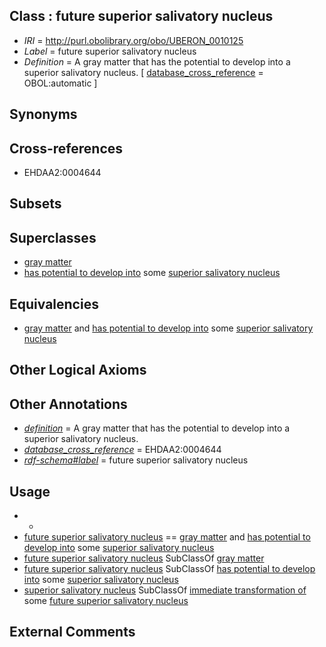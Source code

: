
## Class : future superior salivatory nucleus

 * *IRI* = http://purl.obolibrary.org/obo/UBERON_0010125
 * *Label* = future superior salivatory nucleus
 * *Definition* = A gray matter that has the potential to develop into a superior salivatory nucleus. [ [database_cross_reference](../../ef/oboInOwl#hasDbXref.md) = OBOL:automatic ]

## Synonyms


## Cross-references

 * EHDAA2:0004644

## Subsets


## Superclasses

 * [gray matter](../../UBERON/20/UBERON_0002020.md)
 * [has potential to develop into](../../RO/87/RO_0002387.md) some [superior salivatory nucleus](../../UBERON/49/UBERON_0002149.md)

## Equivalencies

 * [gray matter](../../UBERON/20/UBERON_0002020.md) and [has potential to develop into](../../RO/87/RO_0002387.md) some [superior salivatory nucleus](../../UBERON/49/UBERON_0002149.md)

## Other Logical Axioms


## Other Annotations

 * *[definition](../../IAO/15/IAO_0000115.md)* = A gray matter that has the potential to develop into a superior salivatory nucleus.
 * *[database_cross_reference](../../ef/oboInOwl#hasDbXref.md)* = EHDAA2:0004644
 * *[rdf-schema#label](../../el/rdf-schema#label.md)* = future superior salivatory nucleus

## Usage

 * -
 * [future superior salivatory nucleus](../../UBERON/25/UBERON_0010125.md) == [gray matter](../../UBERON/20/UBERON_0002020.md) and [has potential to develop into](../../RO/87/RO_0002387.md) some [superior salivatory nucleus](../../UBERON/49/UBERON_0002149.md)
 * [future superior salivatory nucleus](../../UBERON/25/UBERON_0010125.md) SubClassOf [gray matter](../../UBERON/20/UBERON_0002020.md)
 * [future superior salivatory nucleus](../../UBERON/25/UBERON_0010125.md) SubClassOf [has potential to develop into](../../RO/87/RO_0002387.md) some [superior salivatory nucleus](../../UBERON/49/UBERON_0002149.md)
 * [superior salivatory nucleus](../../UBERON/49/UBERON_0002149.md) SubClassOf [immediate transformation of](../../RO/95/RO_0002495.md) some [future superior salivatory nucleus](../../UBERON/25/UBERON_0010125.md)

## External Comments

